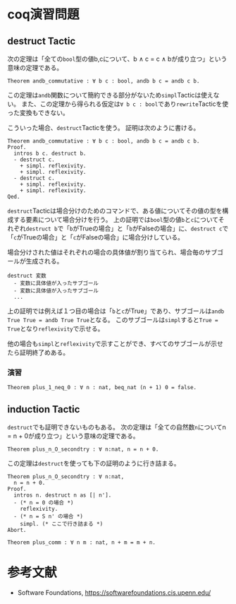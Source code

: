 # coq演習問題
## destruct Tactic
次の定理は「全ての`bool`型の値b,cについて、b ∧ c = c ∧ bが成り立つ」という意味の定理である。
```
Theorem andb_commutative : ∀ b c : bool, andb b c = andb c b.
```
この定理は`andb`関数について簡約できる部分がないため`simpl`Tacticは使えない。
また、この定理から得られる仮定は`∀ b c : bool`であり`rewrite`Tacticを使った変換もできない。

こういった場合、`destruct`Tacticを使う。
証明は次のように書ける。
```
Theorem andb_commutative : ∀ b c : bool, andb b c = andb c b.
Proof.
  intros b c. destruct b.
  - destruct c.
    + simpl. reflexivity.
    + simpl. reflexivity.
  - destruct c.
    + simpl. reflexivity.
    + simpl. reflexivity.
Qed.
```

`destruct`Tacticは場合分けのためのコマンドで、ある値についてその値の型を構成する要素について場合分けを行う。
上の証明では`bool`型の値`b`と`c`についてそれぞれ`destruct b`で「`b`がTrueの場合」と「`b`がFalseの場合」に、`destruct c`で「`c`がTrueの場合」と「`c`がFalseの場合」に場合分けしている。

場合分けされた値はそれぞれの場合の具体値が割り当てられ、場合毎のサブゴールが生成される。
```
destruct 変数
  - 変数に具体値が入ったサブゴール
  - 変数に具体値が入ったサブゴール
  ...
```

上の証明では例えば１つ目の場合は「`b`と`c`がTrue」であり、サブゴールは`andb True True = andb True True`となる。
このサブゴールは`simpl`すると`True = True`となり`reflexivity`で示せる。

他の場合も`simpl`と`reflexivity`で示すことができ、すべてのサブゴールが示せたら証明終了めある。

### 演習
```
Theorem plus_1_neq_0 : ∀ n : nat, beq_nat (n + 1) 0 = false.
```

## induction Tactic
`destruct`でも証明できないものもある。
次の定理は「全ての自然数`n`についてn = n + 0が成り立つ」という意味の定理である。
```
Theorem plus_n_O_secondtry : ∀ n:nat, n = n + 0.
```

この定理は`destruct`を使っても下の証明のように行き詰まる。
```
Theorem plus_n_O_secondtry : ∀ n:nat,
  n = n + 0.
Proof.
  intros n. destruct n as [| n'].
  - (* n = 0 の場合 *)
    reflexivity.
  - (* n = S n' の場合 *)
    simpl. (* ここで行き詰まる *)
Abort.
```

```
Theorem plus_comm : ∀ n m : nat, n + m = m + n.
```

# 参考文献
- Software Foundations, https://softwarefoundations.cis.upenn.edu/

